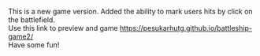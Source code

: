 This is a new game version. Added the ability to mark users hits by click on the battlefield.\
Use this link to preview and game https://pesukarhutg.github.io/battleship-game2/ \
Have some fun! 
